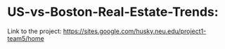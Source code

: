 # US-vs-Boston-Real-Estate-Trends:

Link to the project: https://sites.google.com/husky.neu.edu/project1-team5/home
